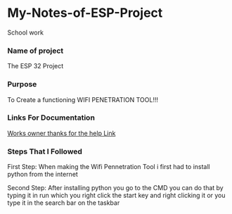 # My-Notes-of-ESP-Project
School work

### Name of project
The ESP 32 Project

### Purpose
To Create a functioning WIFI PENETRATION TOOL!!!

### Links For Documentation
[Works owner thanks for the help Link](https://github.com/risinek/esp32-wifi-penetration-tool)

### Steps That I Followed
First Step:
When making the Wifi Pennetration Tool i first had to install python from the internet

Second Step:
After installing python you go to the CMD you can do that by typing it in run which you right click the start key and right clicking it or you type it in the search bar on the taskbar

